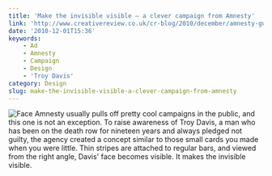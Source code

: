 ```yaml
---
title: 'Make the invisible visible – a clever campaign from Amnesty'
link: 'http://www.creativereview.co.uk/cr-blog/2010/december/amnesty-guerrilla-campaign-makes-the-invisible-visible'
date: '2010-12-01T15:36'
keywords:
    - Ad
    - Amnesty
    - Campaign
    - Design
    - 'Troy Davis'
category: Design
slug: make-the-invisible-visible-a-clever-campaign-from-amnesty
---
```


![](http://www.creativereview.co.uk/images/uploads/2010/12/mentalgassiaistreet_0.jpg "Face") Amnesty usually pulls off pretty cool campaigns in the public, and this one is not an exception. To raise awareness of Troy Davis, a man who has been on the death row for nineteen years and always pledged not guilty, the agency created a concept similar to those small cards you made when you were little. Thin stripes are attached to regular bars, and viewed from the right angle, Davis' face becomes visible. It makes the invisible visible.
